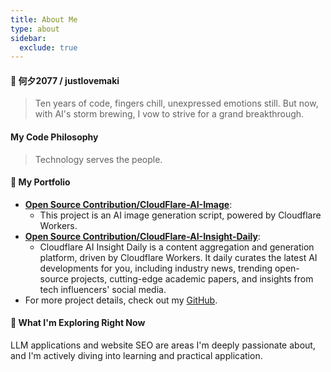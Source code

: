 ```yaml
---
title: About Me
type: about
sidebar:
  exclude: true
---
```

#### 👋 何夕2077 / justlovemaki

> Ten years of code, fingers chill, unexpressed emotions still.
> But now, with AI's storm brewing, I vow to strive for a grand breakthrough.

#### My Code Philosophy

> Technology serves the people.

#### 🚀 My Portfolio

*   **[Open Source Contribution/CloudFlare-AI-Image](https://github.com/justlovemaki/CloudFlare-AI-Image)**:
    *   This project is an AI image generation script, powered by Cloudflare Workers.
*   **[Open Source Contribution/CloudFlare-AI-Insight-Daily](https://github.com/justlovemaki/CloudFlare-AI-Insight-Daily)**:
    *   Cloudflare AI Insight Daily is a content aggregation and generation platform, driven by Cloudflare Workers. It daily curates the latest AI developments for you, including industry news, trending open-source projects, cutting-edge academic papers, and insights from tech influencers' social media.
*   For more project details, check out my [GitHub](https://github.com/justlovemaki).

#### 🌱 What I'm Exploring Right Now

LLM applications and website SEO are areas I'm deeply passionate about, and I'm actively diving into learning and practical application.